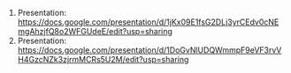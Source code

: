 1. Presentation: https://docs.google.com/presentation/d/1jKx09E1fsG2DLj3yrCEdv0cNEmgAhzjfQ8o2WFGUdeE/edit?usp=sharing
2. Presentation: https://docs.google.com/presentation/d/1DoGvNlUDQWmmpF9eVF3rvVH4GzcNZk3zjrmMCRs5U2M/edit?usp=sharing
